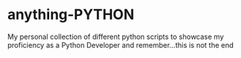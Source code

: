 # anything-PYTHON
My personal collection of different python scripts to showcase my proficiency as a Python Developer and remember...this is not the end
